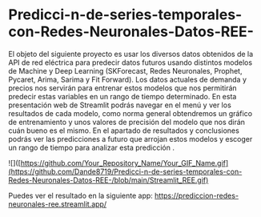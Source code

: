 # Predicci-n-de-series-temporales-con-Redes-Neuronales-Datos-REE-
El objeto del siguiente proyecto es usar los diversos datos obtenidos de la API de red eléctrica para predecir datos futuros usando distintos modelos de Machine y Deep Learning (SKForecast, Redes Neuronales, Prophet, Pycaret, Arima, Sarima y Fit Forward). Los datos actuales de demanda y precios nos servirán para entrenar estos modelos que nos permitirán predecir estas variables en un rango de tiempo determinado. En esta presentación web de Streamlit podrás navegar en el menú y ver los resultados de cada modelo, como norma general obtendremos un gráfico de entrenamiento y unos valores de precisión del modelo que nos dirán cuán bueno es el mismo. En el apartado de resultados y conclusiones podrás ver las predicciones a futuro que arrojan estos modelos y escoger un rango de tiempo para analizar esta predicción .

![]([https://github.com/Your_Repository_Name/Your_GIF_Name.gif](https://github.com/Dande8719/Predicci-n-de-series-temporales-con-Redes-Neuronales-Datos-REE-/blob/main/Streamlit_REE.gif)

Puedes ver el resultado en la siguiente app: https://prediccion-redes-neuronales-ree.streamlit.app/
